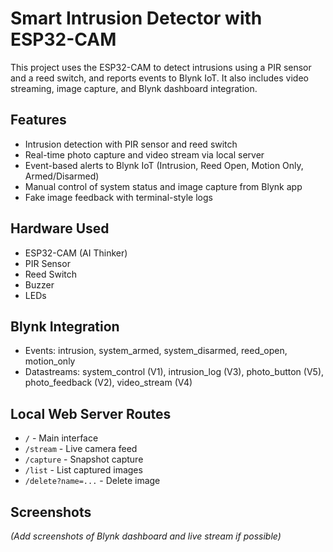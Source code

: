 # Smart Intrusion Detector with ESP32-CAM

This project uses the ESP32-CAM to detect intrusions using a PIR sensor and a reed switch, and reports events to Blynk IoT. It also includes video streaming, image capture, and Blynk dashboard integration.

## Features
- Intrusion detection with PIR sensor and reed switch
- Real-time photo capture and video stream via local server
- Event-based alerts to Blynk IoT (Intrusion, Reed Open, Motion Only, Armed/Disarmed)
- Manual control of system status and image capture from Blynk app
- Fake image feedback with terminal-style logs

## Hardware Used
- ESP32-CAM (AI Thinker)
- PIR Sensor
- Reed Switch
- Buzzer
- LEDs

## Blynk Integration
- Events: intrusion, system_armed, system_disarmed, reed_open, motion_only
- Datastreams: system_control (V1), intrusion_log (V3), photo_button (V5), photo_feedback (V2), video_stream (V4)

## Local Web Server Routes
- `/` - Main interface
- `/stream` - Live camera feed
- `/capture` - Snapshot capture
- `/list` - List captured images
- `/delete?name=...` - Delete image

## Screenshots
*(Add screenshots of Blynk dashboard and live stream if possible)*
